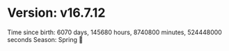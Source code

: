 # Version: v16.7.12
Time since birth: 6070 days, 145680 hours, 8740800 minutes, 524448000 seconds
Season: Spring 🌸
